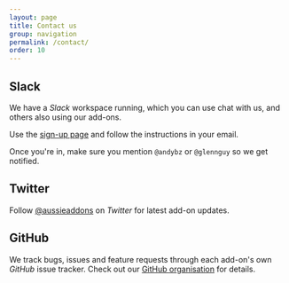 ```yaml
---
layout: page
title: Contact us
group: navigation
permalink: /contact/
order: 10
---
```


## Slack

We have a <i class="fab fa-slack"> Slack</i> workspace running, which you can use chat with us, and others also using our add-ons.

Use the [sign-up page](https://slack-invite.aussieaddons.com) and follow the instructions in your email.


Once you're in, make sure you mention `@andybz` or `@glennguy` so we get notified.

## Twitter

Follow [@aussieaddons](https://twitter.com/aussieaddons) on <i class="fab fa-twitter"> Twitter</i> for latest add-on updates.


## GitHub

We track bugs, issues and feature requests through each add-on's own <i class="fab fa-github"> GitHub</i> issue tracker. Check out our <a href="https://github.com/aussieaddons">GitHub organisation</a> for details.

